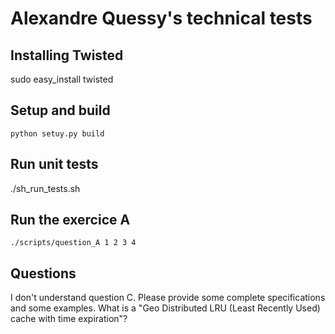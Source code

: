 # Alexandre Quessy's technical tests

## Installing Twisted
sudo easy_install twisted

## Setup and build
```
python setuy.py build
```

## Run unit tests
./sh_run_tests.sh

## Run the exercice A
```
./scripts/question_A 1 2 3 4
```

## Questions
I don't understand question C. Please provide some complete specifications and some examples.
What is a "Geo Distributed LRU (Least Recently Used) cache with time expiration"?
